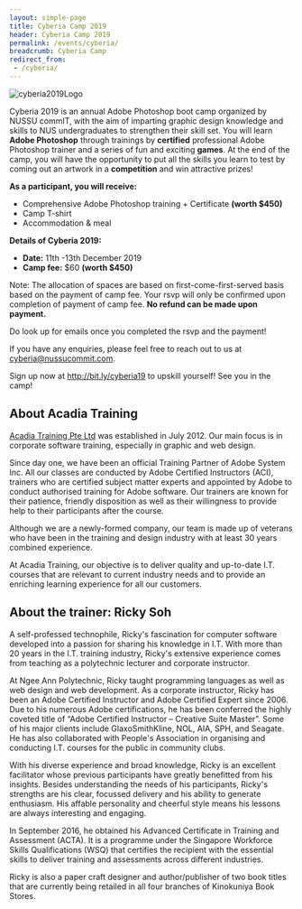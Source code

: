 ```yaml
---
layout: simple-page
title: Cyberia Camp 2019
header: Cyberia Camp 2019
permalink: /events/cyberia/
breadcrumb: Cyberia Camp
redirect_from:
 - /cyberia/
---
```


![cyberia2019Logo]({{site.baseurl}}/images/cyberia.jpg)

Cyberia 2019 is an annual Adobe Photoshop boot camp organized by NUSSU commIT, with the aim of imparting graphic design knowledge and skills to NUS undergraduates to strengthen their skill set. You will learn **Adobe Photoshop** through trainings by **certified** professional Adobe Photoshop trainer and a series of fun and exciting **games**. At the end of the camp, you will have the opportunity to put all the skills you learn to test by coming out an artwork in a **competition** and win attractive prizes!

**As a participant, you will receive:**
* Comprehensive Adobe Photoshop training + Certificate **(worth $450)**
* Camp T-shirt
* Accommodation & meal

**Details of Cyberia 2019:**
* **Date:** 11th -13th December 2019
* **Camp fee:** $60 **(worth $450)**

Note: The allocation of spaces are based on first-come-first-served basis based on the payment of camp fee. Your rsvp will only be confirmed upon completion of payment of camp fee. **No refund can be made upon payment.**

Do look up for emails once you completed the rsvp and the payment!

If you have any enquiries, please feel free to reach out to us at [cyberia@nussucommit.com](mailto:cyberia@nussucommit.com).

Sign up now at http://bit.ly/cyberia19 to upskill yourself! See you in the camp!

## About Acadia Training
[Acadia Training Pte Ltd](https://www.acadia.sg) was established in July 2012. Our main focus is in corporate software training, especially in graphic and web design.

Since day one, we have been an official Training Partner of Adobe System Inc. All our classes are conducted by Adobe Certified Instructors (ACI), trainers who are certified subject matter experts and appointed by Adobe to conduct authorised training for Adobe software. Our trainers are known for their patience, friendly disposition as well as their willingness to provide help to their participants after the course.

Although we are a newly-formed company, our team is made up of veterans who have been in the training and design industry with at least 30 years combined experience.

At Acadia Training, our objective is to deliver quality and up-to-date I.T. courses that are relevant to current industry needs and to provide an enriching learning experience for all our customers.

## About the trainer: Ricky Soh
A self-professed technophile, Ricky's fascination for computer software developed into a passion for sharing his knowledge in I.T. With more than 20 years in the I.T. training industry, Ricky's extensive experience comes from teaching as a polytechnic lecturer and corporate instructor.

At Ngee Ann Polytechnic, Ricky taught programming languages as well as web design and web development. As a corporate instructor, Ricky has been an Adobe Certified Instructor and Adobe Certified Expert since 2006. Due to his numerous Adobe certifications, he has been conferred the highly coveted title of “Adobe Certified Instructor – Creative Suite Master”. Some of his major clients include GlaxoSmithKline, NOL, AIA, SPH, and Seagate. He has also collaborated with People's Association in organising and conducting I.T. courses for the public in community clubs.

With his diverse experience and broad knowledge, Ricky is an excellent facilitator whose previous participants have greatly benefitted from his insights. Besides understanding the needs of his participants, Ricky's strengths are his clear, focussed delivery and his ability to generate enthusiasm. His affable personality and cheerful style means his lessons are always interesting and engaging.

In September 2016, he obtained his Advanced Certificate in Training and Assessment (ACTA). It is a programme under the Singapore Workforce Skills Qualifications (WSQ) that certifies the recipient with the essential skills to deliver training and assessments across different industries.

Ricky is also a paper craft designer and author/publisher of two book titles that are currently being retailed in all four branches of Kinokuniya Book Stores.
